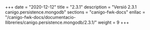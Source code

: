 +++
date        = "2020-12-12"
title       = "2.3.1"
description = "Versió 2.3.1 canigo.persistence.mongodb"
sections    = "canigo-fwk-docs"
enllac		= "/canigo-fwk-docs/documentacio-llibreries/canigo.persistence.mongodb/2.3.1/"
weight		= 9
+++
